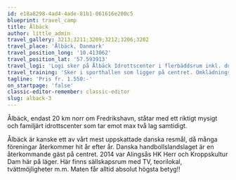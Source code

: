 ```yaml
---
id: e18a8298-4ad4-4ade-81b1-061616e200c5
blueprint: travel_camp
title: Ålbäck
author: little_admin
travel_gallery: 3213;3211;3209;3212;3206;3202
travel_place: 'Ålbäck, Danmark'
travel_position_long: '10.413062'
travel_position_lat: '57.593913'
travel_logi: 'Logi sker på Ålbäck Idrottscenter i flerbäddsrum inkl. dusch/WC eller i korridoren. Ledare får eget rum.'
travel_training: 'Sker i sporthallen som ligger på centret. Omklädningsrum ingår. Här finns även naturgräs precis intill boendet och ett enklare gym.'
tagline: 'Pris fr. 1.550:-'
on_startpage: 'false'
classic-editor-remember: classic-editor
slug: alback-3
---
```

<p>Ålbäck, endast 20 km norr om Fredrikshavn, ståtar med ett riktigt mysigt och familjärt idrottscenter som tar emot max två lag samtidigt.</p>
<p>Ålbäck är kanske ett av vårt mest uppskattade danska resmål, då många föreningar återkommer hit år efter år. Danska handbollslandslaget är en återkommande gäst på centret. 2014 var Alingsås HK Herr och Kroppskultur Dam här på läger. Här finns sällskapsrum med TV, teorilokal, tvättmöjligheter m.m. Maten får alltid absolut högsta betyg!!</p>
